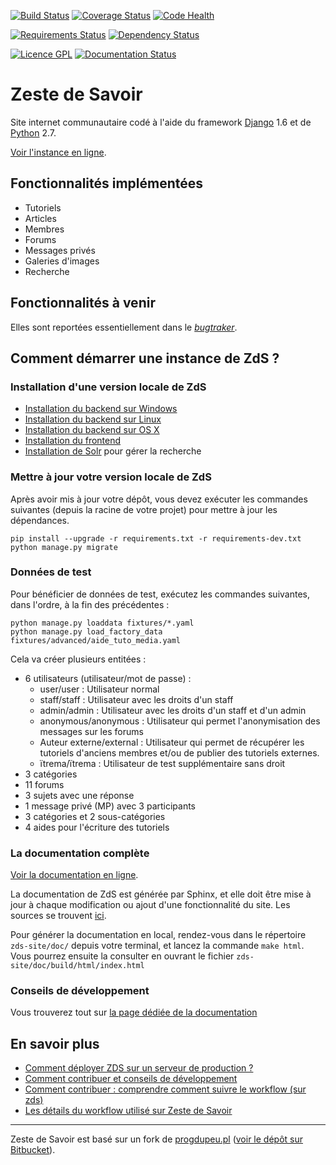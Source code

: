 [![Build Status](https://travis-ci.org/zestedesavoir/zds-site.svg?branch=dev)](https://travis-ci.org/zestedesavoir/zds-site)
[![Coverage Status](https://coveralls.io/repos/zestedesavoir/zds-site/badge.png?branch=dev)](https://coveralls.io/r/zestedesavoir/zds-site?branch=dev)
[![Code Health](https://landscape.io/github/zestedesavoir/zds-site/dev/landscape.svg)](https://landscape.io/github/zestedesavoir/zds-site/dev)

[![Requirements Status](https://requires.io/github/zestedesavoir/zds-site/requirements.svg?branch=dev)](https://requires.io/github/zestedesavoir/zds-site/requirements/?branch=dev)
[![Dependency Status](https://david-dm.org/zestedesavoir/zds-site.svg)](https://david-dm.org/zestedesavoir/zds-site)

[![Licence GPL](http://img.shields.io/badge/license-GPL-yellow.svg)](http://www.gnu.org/licenses/quick-guide-gplv3.fr.html)
[![Documentation Status](https://readthedocs.org/projects/zds-site/badge/?version=latest)](https://readthedocs.org/projects/zds-site/?badge=latest)

# Zeste de Savoir

Site internet communautaire codé à l'aide du framework [Django](https://www.djangoproject.com/) 1.6 et de [Python](https://www.python.org/) 2.7.

[Voir l'instance en ligne](https://zestedesavoir.com).


## Fonctionnalités implémentées

- Tutoriels
- Articles
- Membres
- Forums
- Messages privés
- Galeries d'images
- Recherche


## Fonctionnalités à venir

Elles sont reportées essentiellement dans le [*bugtraker*](https://github.com/zestedesavoir/zds-site/issues).


## Comment démarrer une instance de ZdS ?

### Installation d'une version locale de ZdS

- [Installation du backend sur Windows](http://zds-site.readthedocs.org/fr/latest/install/backend-windows-install.html)
- [Installation du backend sur Linux](http://zds-site.readthedocs.org/fr/latest/install/backend-linux-install.html)
- [Installation du backend sur OS X](http://zds-site.readthedocs.org/fr/latest/install/backend-os-x-install.html)
- [Installation du frontend](http://zds-site.readthedocs.org/fr/latest/install/frontend-install.html)
- [Installation de Solr](http://zds-site.readthedocs.org/fr/latest/install/install-solr.html) pour gérer la recherche


### Mettre à jour votre version locale de ZdS

Après avoir mis à jour votre dépôt, vous devez exécuter les commandes suivantes (depuis la racine de votre projet) pour mettre à jour les dépendances.

```console
pip install --upgrade -r requirements.txt -r requirements-dev.txt
python manage.py migrate
```


### Données de test

Pour bénéficier de données de test, exécutez les commandes suivantes, dans l'ordre, à la fin des précédentes :

```console
python manage.py loaddata fixtures/*.yaml
python manage.py load_factory_data fixtures/advanced/aide_tuto_media.yaml
```

Cela va créer plusieurs entitées :

* 6 utilisateurs (utilisateur/mot de passe) :
	* user/user : Utilisateur normal
	* staff/staff : Utilisateur avec les droits d'un staff
	* admin/admin : Utilisateur avec les droits d'un staff et d'un admin
	* anonymous/anonymous : Utilisateur qui permet l'anonymisation des messages sur les forums
	* Auteur externe/external : Utilisateur qui permet de récupérer les tutoriels d'anciens membres et/ou de publier des tutoriels externes.
	* ïtrema/ïtrema : Utilisateur de test supplémentaire sans droit
* 3 catégories
* 11 forums
* 3 sujets avec une réponse
* 1 message privé (MP) avec 3 participants
* 3 catégories et 2 sous-catégories
* 4 aides pour l'écriture des tutoriels


### La documentation complète

[Voir la documentation en ligne](http://zds-site.readthedocs.org).

La documentation de ZdS est générée par Sphinx, et elle doit être mise à jour à chaque modification ou ajout d'une fonctionnalité du site. Les sources se trouvent [ici](doc/source/).

Pour générer la documentation en local, rendez-vous dans le répertoire `zds-site/doc/` depuis votre terminal, et lancez la commande `make html`. Vous pourrez ensuite la consulter en ouvrant le fichier `zds-site/doc/build/html/index.html`


### Conseils de développement

Vous trouverez tout sur [la page dédiée de la documentation](CONTRIBUTING.md)


## En savoir plus

- [Comment déployer ZDS sur un serveur de production ?](http://zds-site.readthedocs.org/fr/latest/install/deploiement-production.html)
- [Comment contribuer et conseils de développement](CONTRIBUTING.md)
- [Comment contribuer : comprendre comment suivre le workflow (sur zds)](http://zestedesavoir.com/forums/sujet/324/comment-contribuer-comprendre-comment-suivre-le-workflow/)
- [Les détails du workflow utilisé sur Zeste de Savoir](http://zds-site.readthedocs.org/fr/latest/workflow.html)

-----

Zeste de Savoir est basé sur un fork de [progdupeu.pl](http://progdupeu.pl) ([voir le dépôt sur Bitbucket](https://bitbucket.org/MicroJoe/progdupeupl/)).
